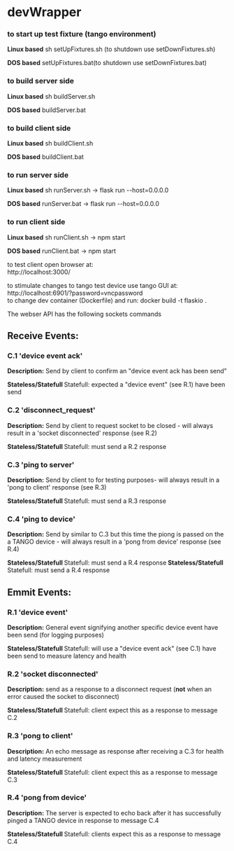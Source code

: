 # devWrapper
<h3> to start up test fixture (tango environment) </h3>
<p> <b>Linux based</b> sh setUpFixtures.sh (to shutdown use setDownFixtures.sh) </p>
<p> <b>DOS based</b> setUpFixtures.bat(to shutdown use setDownFixtures.bat) </p>
<h3> to build server side </h3>
<p> <b>Linux based</b> sh buildServer.sh </p>
<p> <b>DOS based</b> buildServer.bat </p>
<h3> to build client side </h3>
<p> <b>Linux based</b> sh buildClient.sh </p>
<p> <b>DOS based</b> buildClient.bat </p>
<h3> to run server side </h3>
<p> <b>Linux based</b> sh runServer.sh -> flask run --host=0.0.0.0 </p>
<p> <b>DOS based</b> runServer.bat -> flask run --host=0.0.0.0 </p>
<h3> to run client side </h3>
<p> <b>Linux based</b> sh runClient.sh -> npm start </p>
<p> <b>DOS based</b> runClient.bat -> npm start </p>

to test client open browser at: <br>
http://localhost:3000/ <br>

to stimulate changes to tango test device use tango GUI at: <br>
http://localhost:6901/?password=vncpassword <br>
to change dev container (Dockerfile) and run: docker build -t flaskio .

The webser API has the following sockets commands
<h2> Receive Events: </h2>
<h3> C.1 'device event ack' </h3>
<p>
<b> Description:</b> Send by client to confirm an "device event ack has been send"
</p>
<p>
<b> Stateless/Statefull </b> Statefull: expected a "device event" (see R.1) have been send
</p>
<h3> C.2 'disconnect_request' </h3>
<p>
<b> Description:</b> Send by client to request socket to be closed - will always result in a 'socket disconnected' response (see R.2)
 </p>
<p>
<b> Stateless/Statefull </b> Statefull: must send a R.2 response
</p>
<h3> C.3 'ping to server' </h3>
<p>
<b> Description:</b> Send by client to for testing purposes- will always result in a 'pong to client' response (see R.3)
</p>
<p>
<b> Stateless/Statefull </b> Statefull: must send a R.3 response
</p>
<h3> C.4 'ping to device' </h3>
<p>
<b> Description:</b> Send by similar to C.3 but this time the piong is passed on the a TANGO device
- will always result in a 'pong from device' response (see R.4)
</p>
<p>
<b> Stateless/Statefull </b> Statefull: must send a R.4 response<b> Stateless/Statefull </b> Statefull: must send a R.4 response

<h2> Emmit Events: </h2>
<h3> R.1 'device event' </h3>
<p>
<b> Description:</b> General event signifying another specific device event have been send (for logging purposes)
</p>
<p>
<b> Stateless/Statefull </b> Statefull: will use a "device event ack" (see C.1) have been send to measure latency and health
</p>
<h3> R.2 'socket disconnected' </h3>
<p>
<b> Description:</b> send as a response to a disconnect request (<b>not</b> when an error caused the socket to disconnect)
</p>
<p>
<b> Stateless/Statefull </b> Statefull: client expect this as a response to message C.2
</p>
<h3> R.3 'pong to client' </h3>
<p>
<b> Description:</b> An echo message as response after receiving a C.3 for health and latency measurement
</p>
</p>
<p>
<b> Stateless/Statefull </b> Statefull: client expect this as a response to message C.3
</p>
<h3> R.4 'pong from device' </h3>
<p>
<b> Description:</b> The server is expected to echo back after it has successfully pinged a TANGO device in response to message C.4
</p>
<p>
<b> Stateless/Statefull </b> Statefull: clients expect this as a response to message C.4
</p>
